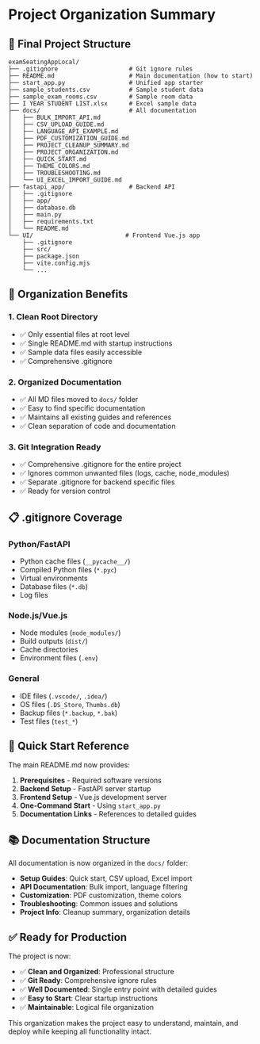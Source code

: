 # Project Organization Summary

## 📁 Final Project Structure

```
examSeatingAppLocal/
├── .gitignore                    # Git ignore rules
├── README.md                     # Main documentation (how to start)
├── start_app.py                  # Unified app starter
├── sample_students.csv           # Sample student data
├── sample_exam_rooms.csv         # Sample room data
├── I YEAR STUDENT LIST.xlsx      # Excel sample data
├── docs/                         # All documentation
│   ├── BULK_IMPORT_API.md
│   ├── CSV_UPLOAD_GUIDE.md
│   ├── LANGUAGE_API_EXAMPLE.md
│   ├── PDF_CUSTOMIZATION_GUIDE.md
│   ├── PROJECT_CLEANUP_SUMMARY.md
│   ├── PROJECT_ORGANIZATION.md
│   ├── QUICK_START.md
│   ├── THEME_COLORS.md
│   ├── TROUBLESHOOTING.md
│   └── UI_EXCEL_IMPORT_GUIDE.md
├── fastapi_app/                  # Backend API
│   ├── .gitignore
│   ├── app/
│   ├── database.db
│   ├── main.py
│   ├── requirements.txt
│   └── README.md
└── UI/                          # Frontend Vue.js app
    ├── .gitignore
    ├── src/
    ├── package.json
    ├── vite.config.mjs
    └── ...
```

## 🎯 Organization Benefits

### 1. Clean Root Directory
- ✅ Only essential files at root level
- ✅ Single README.md with startup instructions
- ✅ Sample data files easily accessible
- ✅ Comprehensive .gitignore

### 2. Organized Documentation
- ✅ All MD files moved to `docs/` folder
- ✅ Easy to find specific documentation
- ✅ Maintains all existing guides and references
- ✅ Clean separation of code and documentation

### 3. Git Integration Ready
- ✅ Comprehensive .gitignore for the entire project
- ✅ Ignores common unwanted files (logs, cache, node_modules)
- ✅ Separate .gitignore for backend specific files
- ✅ Ready for version control

## 📋 .gitignore Coverage

### Python/FastAPI
- Python cache files (`__pycache__/`)
- Compiled Python files (`*.pyc`)
- Virtual environments
- Database files (`*.db`)
- Log files

### Node.js/Vue.js
- Node modules (`node_modules/`)
- Build outputs (`dist/`)
- Cache directories
- Environment files (`.env`)

### General
- IDE files (`.vscode/`, `.idea/`)
- OS files (`.DS_Store`, `Thumbs.db`)
- Backup files (`*.backup`, `*.bak`)
- Test files (`test_*`)

## 🚀 Quick Start Reference

The main README.md now provides:

1. **Prerequisites** - Required software versions
2. **Backend Setup** - FastAPI server startup
3. **Frontend Setup** - Vue.js development server
4. **One-Command Start** - Using `start_app.py`
5. **Documentation Links** - References to detailed guides

## 📚 Documentation Structure

All documentation is now organized in the `docs/` folder:

- **Setup Guides**: Quick start, CSV upload, Excel import
- **API Documentation**: Bulk import, language filtering
- **Customization**: PDF customization, theme colors
- **Troubleshooting**: Common issues and solutions
- **Project Info**: Cleanup summary, organization details

## ✅ Ready for Production

The project is now:
- ✅ **Clean and Organized**: Professional structure
- ✅ **Git Ready**: Comprehensive ignore rules
- ✅ **Well Documented**: Single entry point with detailed guides
- ✅ **Easy to Start**: Clear startup instructions
- ✅ **Maintainable**: Logical file organization

This organization makes the project easy to understand, maintain, and deploy while keeping all functionality intact.
